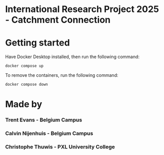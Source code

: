 # International Research Project 2025 - Catchment Connection


# Getting started

Have Docker Desktop installed, then run the following command:

    docker compose up

To remove the containers, run the following command:

    docker compose down


# Made by

### Trent Evans - Belgium Campus

### Calvin Nijenhuis - Belgium Campus

### Christophe Thuwis - PXL University College